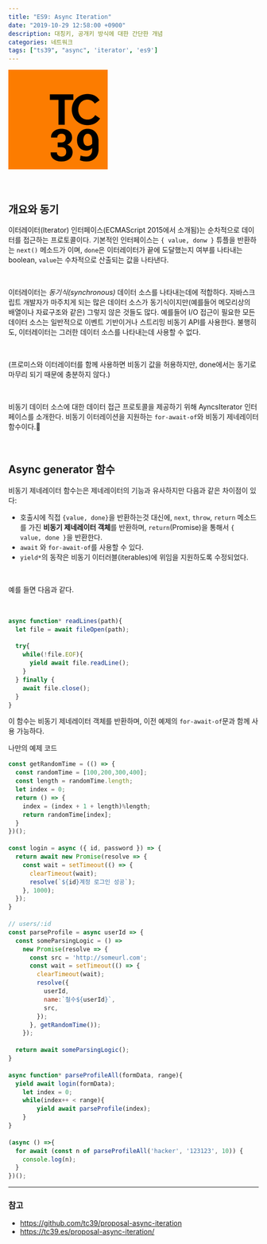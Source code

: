 ```yaml
---
title: "ES9: Async Iteration"
date: "2019-10-29 12:58:00 +0900"
description: 대칭키, 공개키 방식에 대한 간단한 개념
categories: 네트워크
tags: ["ts39", "async", 'iterator', 'es9']
---
```


![logo](./logo.png)

<br>

## 개요와 동기

이터레이터(Iterator) 인터페이스(ECMAScript 2015에서 소개됨)는 순차적으로 데이터를 접근하는 프로토콜이다. 기본적인 인터페이스는 `{ value, donw }` 튜플을 반환하는 `next()` 메소드가 이며, `done`은 이터레이터가 끝에 도달했는지 여부를 나타내는 boolean, `value`는 수차적으로 산출되는 값을 나타낸다.

<br>

이터레이터는 *동기식(synchronous)* 데이터 소스를 나타내는데에 적합하다. 자바스크립트 개발자가 마주치게 되는 많은 데이터 소스가 동기식이지만(예를들어 메모리상의 배열이나 자료구조와 같은) 그렇지 않은 것들도 많다. 예를들어 I/O 접근이 필요한 모든 데이터 소스는 일반적으로 이벤트 기반이거나 스트리밍 비동기 API를 사용한다. 불행히도, 이터레이터는 그러한 데이터 소스를 나타내는데 사용할 수 없다.

<br>

(프로미스와 이터레이터를 함께 사용하면 비동기 값을 허용하지만, done에서는 동기로 마무리 되기 때문에 충분하지 않다.)

<br>

비동기 데이터 소스에 대한 데이터 접근 프로토콜을 제공하기 위해 AyncsIterator 인터페이스를 소개한다. 비동기 이터레이션을 지원하는 `for-await-of`와 비동기 제네레이터 함수이다.🎉

<br>

## Async generator 함수
비동기 제네레이터 함수는은 제네레이터의 기능과 유사하지만 다음과 같은 차이점이 있다:
- 호출시에 직접 `{value, done}`을 반환하는것 대신에, `next`, `throw`, `return` 메소드를 가진 **비동기 제네레이터 객체**를 반환하며, `return`(Promise)을 통해서 `{ value, done }`을 반환한다.
- `await` 와 `for-await-of`를 사용할 수 있다.
-  `yield*`의 동작은 비동기 이터러블(iterables)에 위임을 지원하도록 수정되었다.

<br>

예를 들면 다음과 같다.

<br>

```js
async function* readLines(path){
  let file = await fileOpen(path);
  
  try{
    while(!file.EOF){
      yield await file.readLine();
    }
  } finally {
    await file.close();
  }
}
```

이 함수는 비동기 제네레이터 객체를 반환하며, 이전 예제의 `for-await-of`문과 함께 사용 가능하다.


나만의 예제 코드

```js
const getRandomTime = (() => {
  const randomTime = [100,200,300,400];
  const length = randomTime.length;
  let index = 0;
  return () => {
    index = (index + 1 + length)%length;
    return randomTime[index];
  }
})();

const login = async ({ id, password }) => {
  return await new Promise(resolve => {
    const wait = setTimeout(() => {
      clearTimeout(wait);
      resolve(`${id}계정 로그인 성공`);
    }, 1000);
  });
}

// users/:id
const parseProfile = async userId => {
  const someParsingLogic = () => 
    new Promise(resolve => {
      const src = 'http://someurl.com';
      const wait = setTimeout(() => {
        clearTimeout(wait);
        resolve({
          userId,
          name:`철수${userId}`,
          src,
        });
      }, getRandomTime());
    });

  return await someParsingLogic();
}

async function* parseProfileAll(formData, range){
  yield await login(formData);
	let index = 0;
	while(index++ < range){
		yield await parseProfile(index);
	}
}

(async () =>{
  for await (const n of parseProfileAll('hacker', '123123', 10)) {
    console.log(n);
  }    
})();
```
--- 

### 참고
- https://github.com/tc39/proposal-async-iteration
- https://tc39.es/proposal-async-iteration/